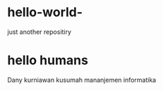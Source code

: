 # hello-world-
just another repositiry 

# hello humans
Dany kurniawan kusumah mananjemen informatika
